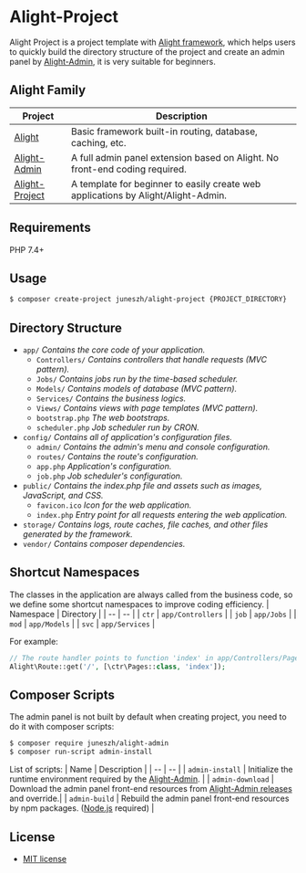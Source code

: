 # Alight-Project
Alight Project is a project template with [Alight framework](https://github.com/juneszh/alight), which helps users to quickly build the directory structure of the project and create an admin panel by [Alight-Admin](https://github.com/juneszh/alight-admin), it is very suitable for beginners.

## Alight Family

| Project     | Description     |
| --- | --- |
| [Alight](https://github.com/juneszh/alight)  | Basic framework built-in routing, database, caching, etc. |
| [Alight-Admin](https://github.com/juneszh/alight-admin)  | A full admin panel extension based on Alight. No front-end coding required.|
| [Alight-Project](https://github.com/juneszh/alight-project) | A template for beginner to easily create web applications by Alight/Alight-Admin. |

## Requirements
PHP 7.4+

## Usage
```bash
$ composer create-project juneszh/alight-project {PROJECT_DIRECTORY}
```

## Directory Structure
* `app/` *Contains the core code of your application.*
    * `Controllers/` *Contains controllers that handle requests (MVC pattern).*
    * `Jobs/` *Contains jobs run by the time-based scheduler.*
    * `Models/` *Contains models of database (MVC pattern).*
    * `Services/` *Contains the business logics.*
    * `Views/` *Contains views with page templates (MVC pattern).*
    * `bootstrap.php` *The web bootstraps.*
    * `scheduler.php` *Job scheduler run by CRON.*
* `config/` *Contains all of application's configuration files.*
    * `admin/` *Contains the admin's menu and console configuration.*
    * `routes/` *Contains the route's configuration.*
    * `app.php` *Application's configuration.*
    * `job.php` *Job scheduler's configuration.*
* `public/` *Contains the index.php file and assets such as images, JavaScript, and CSS.*
    * `favicon.ico` *Icon for the web application.*
    * `index.php` *Entry point for all requests entering the web application.*
* `storage/` *Contains logs, route caches, file caches, and other files generated by the framework.*
* `vendor/` *Contains composer dependencies.*

## Shortcut Namespaces
The classes in the application are always called from the business code, so we define some shortcut namespaces to improve coding efficiency.
| Namespace | Directory |
| -- | -- |
| `ctr` | `app/Controllers` |
| `job` | `app/Jobs` |
| `mod` | `app/Models` |
| `svc` | `app/Services` |

For example:
```php
// The route handler points to function 'index' in app/Controllers/Pages.php
Alight\Route::get('/', [\ctr\Pages::class, 'index']);
```

## Composer Scripts
The admin panel is not built by default when creating project, you need to do it with composer scripts:
```bash
$ composer require juneszh/alight-admin
$ composer run-script admin-install
```
List of scripts:
| Name | Description |
| -- | -- |
| `admin-install` | Initialize the runtime environment required by the [Alight-Admin](https://github.com/juneszh/alight-admin). |
| `admin-download` | Download the admin panel front-end resources from [Alight-Admin releases](https://github.com/juneszh/alight-admin/releases) and override.|
| `admin-build` | Rebuild the admin panel front-end resources by npm packages. ([Node.js](https://nodejs.org/en/download/) required) |

## License
* [MIT license](./LICENSE)